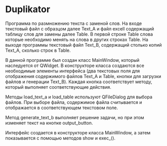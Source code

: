# Duplikator
Программа по размножению текста с заменой слов. На входе текстовый файл с образцом далее Text_A и файл excell содержащий таблицу слов для замены далее Table. В первой строке Table слова которые необходимо менять на слова в других строках Table. На выходе программы текстовый файл Text_B, содержащий столько копий  Text_A, сколько строк в Table.

В данной программе был создан класс MainWindow, который наследуется от QWidget. В конструкторе класса создаются все необходимые элементы интерфейса (два текстовых поля для отображения содержимого файлов Text_A и Table, кнопки для загрузки файлов и генерации Text_B). Каждая кнопка соответствует методу, который выполняет соответствующие действия. 

Методы load_text_a и load_table используют QFileDialog для выбора файлов. При выборе файла, содержимое файла считывается и отображается в соответствующем текстовом поле.

Метод generate_text_b выполняет решение задачи, но при этом изменяет текст на кнопке output_button.

Интерфейс создается в конструкторе класса MainWindow, а затем показывается с помощью методов show и exec_().
